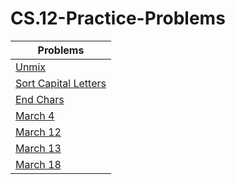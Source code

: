 # CS.12-Practice-Problems

| Problems                                            |
|-----------------------------------------------------|
| [Unmix](src/Unmix.java)                             |
| [Sort Capital Letters](src/SortCapitalLetters.java) |
| [End Chars](src/EndCharsChallenge.java)             |
| [March 4](src/miniProblemMar4.java)                 |
| [March 12](src/March12.java)                        |
| [March 13](src/March13.java)                        |
| [March 18](src/March18.md)                          |

